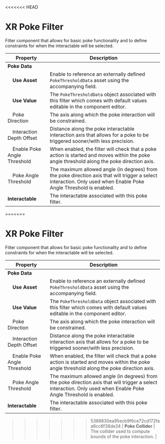 <<<<<<< HEAD
# XR Poke Filter

Filter component that allows for basic poke functionality and to define constraints for when the interactable will be selected.

| **Property** | **Description** |
|---|---|
| **Poke Data** ||
| &emsp;**Use Asset** | Enable to reference an externally defined `PokeThresholdData` asset using the accompanying field. |
| &emsp;**Use Value** |  The `PokeThresholdData` object associated with this filter which comes with default values editable in the component editor. |
| &emsp;Poke Direction | The axis along which the poke interaction will be constrained. |
| &emsp;Interaction Depth Offset | Distance along the poke interactable interaction axis that allows for a poke to be triggered sooner/with less precision. |
| &emsp;Enable Poke Angle Threshold | When enabled, the filter will check that a poke action is started and moves within the poke angle threshold along the poke direction axis. |
| &emsp;Poke Angle Threshold | The maximum allowed angle (in degrees) from the poke direction axis that will trigger a select interaction. Only used when Enable Poke Angle Threshold is enabled. |
| **Interactable** | The interactable associated with this poke filter.|
=======
# XR Poke Filter

Filter component that allows for basic poke functionality and to define constraints for when the interactable will be selected.

| **Property** | **Description** |
|---|---|
| **Poke Data** ||
| &emsp;**Use Asset** | Enable to reference an externally defined `PokeThresholdData` asset using the accompanying field. |
| &emsp;**Use Value** |  The `PokeThresholdData` object associated with this filter which comes with default values editable in the component editor. |
| &emsp;Poke Direction | The axis along which the poke interaction will be constrained. |
| &emsp;Interaction Depth Offset | Distance along the poke interactable interaction axis that allows for a poke to be triggered sooner/with less precision. |
| &emsp;Enable Poke Angle Threshold | When enabled, the filter will check that a poke action is started and moves within the poke angle threshold along the poke direction axis. |
| &emsp;Poke Angle Threshold | The maximum allowed angle (in degrees) from the poke direction axis that will trigger a select interaction. Only used when Enable Poke Angle Threshold is enabled. |
| **Interactable** | The interactable associated with this poke filter.|
>>>>>>> 5386830ea95ecb9f6ce72cd172faa6cc6f38de24
| **Poke Collider** | The collider used to compute bounds of the poke interaction. |